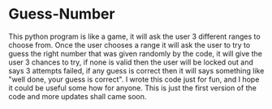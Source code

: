 # Guess-Number
This python program is like a game, it will ask the user 3 different ranges to choose from. Once the user chooses a range it will ask the user to try to guess the right number that was given randomly by the code, it will give the user 3 chances to try, if none is valid then the user will be locked out and says 3 attempts failed, if any guess is correct then it will says something like "well done, your guess is correct". I wrote this code just for fun, and I hope it could be useful some how for anyone. This is just the first version of the code and more updates shall came soon.
